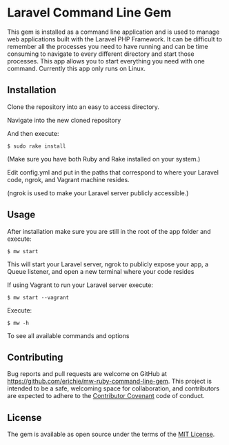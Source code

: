 # Laravel Command Line Gem

This gem is installed as a command line application and is used to manage web applications built with the Laravel PHP Framework. It can be difficult to remember all the processes you need to have running and can be time consuming to navigate to every different directory and start those processes. This app allows you to start everything you need with one command. Currently this app only runs on Linux.

## Installation

Clone the repository into an easy to access directory.

Navigate into the new cloned repository

And then execute:

    $ sudo rake install

(Make sure you have both Ruby and Rake installed on your system.)

Edit config.yml and put in the paths that correspond to where your Laravel code, ngrok, and Vagrant machine resides.

(ngrok is used to make your Laravel server publicly accessible.)

## Usage

After installation make sure you are still in the root of the app folder and execute:

    $ mw start

This will start your Laravel server, ngrok to publicly expose your app, a Queue listener, and open a new terminal where your code resides

If using Vagrant to run your Laravel server execute:

    $ mw start --vagrant

Execute:

    $ mw -h

To see all available commands and options

## Contributing

Bug reports and pull requests are welcome on GitHub at https://github.com/erichie/mw-ruby-command-line-gem. This project is intended to be a safe, welcoming space for collaboration, and contributors are expected to adhere to the [Contributor Covenant](contributor-covenant.org) code of conduct.


## License

The gem is available as open source under the terms of the [MIT License](http://opensource.org/licenses/MIT).
